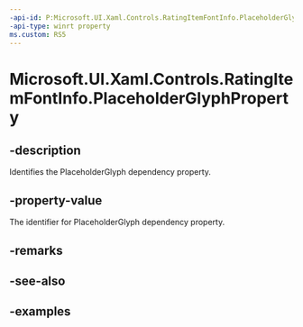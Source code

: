 ```yaml
---
-api-id: P:Microsoft.UI.Xaml.Controls.RatingItemFontInfo.PlaceholderGlyphProperty
-api-type: winrt property
ms.custom: RS5
---
```

<!-- Property syntax.
public DependencyProperty PlaceholderGlyphProperty { get; }
-->

# Microsoft.UI.Xaml.Controls.RatingItemFontInfo.PlaceholderGlyphProperty


## -description

Identifies the PlaceholderGlyph dependency property.


## -property-value

The identifier for PlaceholderGlyph dependency property.


## -remarks


## -see-also


## -examples



